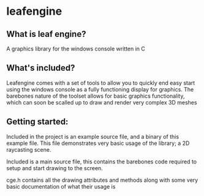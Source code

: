 # leafengine
## What is leaf engine? ##
A graphics library for the windows console written in C

## What's included? ##
Leafengine comes with a set of tools to allow you to quickly end easy start using the windows console as a fully functioning display for graphics.
The barebones nature of the toolset allows for basic graphics functionality, which can soon be scalled up to draw and render very complex 3D meshes

## Getting started: ##
Included in the project is an example source file, and a binary of this example file. This file demonstrates very basic usage of the library; a 2D raycasting scene.

Included is a main source file, this contains the barebones code required to setup and start drawing to the screen.

cge.h contains all the drawing attributes and methods along with some very basic documentation of what their usage is



